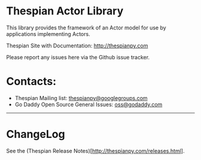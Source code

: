 Thespian Actor Library
======================

This library provides the framework of an Actor model for use by
applications implementing Actors.

Thespian Site with Documentation: http://thespianpy.com

Please report any issues here via the Github issue tracker.

Contacts:
=========

  * Thespian Mailing list:  thespianpy@googlegroups.com
  * Go Daddy Open Source General Issues: oss@godaddy.com
  

----------------------------------------------------------------------

ChangeLog
=========

  See the (Thespian Release Notes)[http://thespianpy.com/releases.html].
